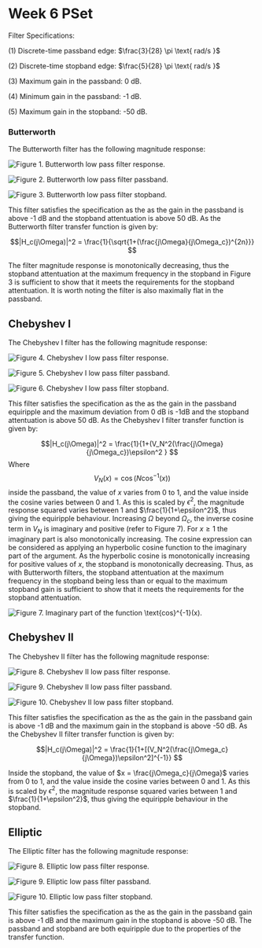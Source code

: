 # Week 6 PSet
Filter Specifications:

(1) Discrete-time passband edge: $\frac{3}{28} \pi \text{ rad/s }$ 

(2) Discrete-time stopband edge: $\frac{5}{28} \pi \text{ rad/s }$ 

(3) Maximum gain in the passband: 0 dB.

(4) Minimum gain in the passband: -1 dB.

(5) Maximum gain in the stopband: -50 dB.

### Butterworth
The Butterworth filter has the following magnitude response:

![**Figure 1.** Butterworth low pass filter response.](https://raw.githubusercontent.com/fpgamy/6341/master/week6/butterworth.png) 

![**Figure 2.** Butterworth low pass filter passband.](https://raw.githubusercontent.com/fpgamy/6341/master/week6/butterworthpb.png) 

![**Figure 3.** Butterworth low pass filter stopband.](https://raw.githubusercontent.com/fpgamy/6341/master/week6/butterworthsb.png) 

This filter satisfies the specification as the as the gain in the passband is above -1 dB and the stopband attentuation is above 50 dB. As the Butterworth filter transfer function is given by:

$$|H_c(j\Omega)|^2 = \frac{1}{\sqrt{1+(\frac{j\Omega}{j\Omega_c})^{2n}}} $$

The filter magnitude response is monotonically decreasing, thus the stopband attentuation at the maximum frequency in the stopband in Figure 3 is sufficient to show that it meets the requirements for the stopband attentuation. It is worth noting the filter is also maximally flat in the passband. 

## Chebyshev I
The Chebyshev I filter has the following magnitude response:

![**Figure 4.** Chebyshev I low pass filter response.](https://raw.githubusercontent.com/fpgamy/6341/master/week6/chebyshev1.png) 

![**Figure 5.** Chebyshev I low pass filter passband.](https://raw.githubusercontent.com/fpgamy/6341/master/week6/chebyshev1pb.png) 

![**Figure 6.** Chebyshev I low pass filter stopband.](https://raw.githubusercontent.com/fpgamy/6341/master/week6/chebyshev1sb.png) 

This filter satisfies the specification as the as the gain in the passband equiripple and the maximum deviation from 0 dB is -1dB and the stopband attentuation is above 50 dB. As the Chebyshev I filter transfer function is given by:

$$|H_c(j\Omega)|^2 = \frac{1}{1+(V_N^2(\frac{j\Omega}{j\Omega_c})\epsilon^2 } $$
Where 
$$V_N(x) = \cos(N\cos^{-1}(x))$$
inside the passband, the value of $x$ varies from 0 to 1, and the value inside the cosine varies between 0 and 1. As this is scaled by $\epsilon^2$, the magnitude response squared varies between 1 and $\frac{1}{1+\epsilon^2}$, thus giving the equiripple behaviour. Increasing $\Omega$ beyond $\Omega_c$, the inverse cosine term in $V_N$ is imaginary and positive (refer to Figure 7). For $x \geq 1$ the imaginary part is also monotonically increasing. The cosine expression can be considered as applying an hyperbolic cosine function to the imaginary part of the argument. As the hyperbolic cosine is monotonically increasing for positive values of $x$, the stopband is monotonically decreasing. Thus, as with Butterworth filters, the stopband attentuation at the maximum frequency in the stopband being less than or equal to the maximum stopband gain is sufficient to show that it meets the requirements for the stopband attentuation.

![**Figure 7.** Imaginary part of the function $\text{cos}^{-1}(x)$.](https://raw.githubusercontent.com/fpgamy/6341/master/week6/imacos.png) 


## Chebyshev II
The Chebyshev II filter has the following magnitude response:

![**Figure 8.** Chebyshev II low pass filter response.](https://raw.githubusercontent.com/fpgamy/6341/master/week6/chebyshev2.png) 

![**Figure 9.** Chebyshev II low pass filter passband.](https://raw.githubusercontent.com/fpgamy/6341/master/week6/chebyshev2pb.png) 

![**Figure 10.** Chebyshev II low pass filter stopband.](https://raw.githubusercontent.com/fpgamy/6341/master/week6/chebyshev2sb.png) 

This filter satisfies the specification as the as the gain in the passband gain is above -1 dB and the maximum gain in the stopband is above -50 dB. As the Chebyshev II filter transfer function is given by:

$$|H_c(j\Omega)|^2 = \frac{1}{1+[(V_N^2(\frac{j\Omega_c}{j\Omega})\epsilon^2]^{-1}} $$

Inside the stopband, the value of $x = \frac{j\Omega_c}{j\Omega}$ varies from 0 to 1, and the value inside the cosine varies between 0 and 1. As this is scaled by $\epsilon^2$, the magnitude response squared varies between 1 and $\frac{1}{1+\epsilon^2}$, thus giving the equiripple behaviour in the stopband. 

## Elliptic
The Elliptic filter has the following magnitude response:

![**Figure 8.** Elliptic low pass filter response.](https://raw.githubusercontent.com/fpgamy/6341/master/week6/elliptic.png) 

![**Figure 9.** Elliptic low pass filter passband.](https://raw.githubusercontent.com/fpgamy/6341/master/week6/ellipticpb.png) 

![**Figure 10.** Elliptic low pass filter stopband.](https://raw.githubusercontent.com/fpgamy/6341/master/week6/ellipticsb.png) 

This filter satisfies the specification as the as the gain in the passband gain is above -1 dB and the maximum gain in the stopband is above -50 dB. The passband and stopband are both equiripple due to the properties of the transfer function.

